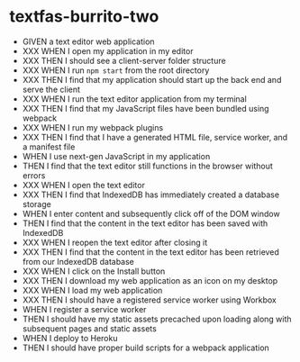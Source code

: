 # textfas-burrito-two

- GIVEN a text editor web application
- XXX WHEN I open my application in my editor
- XXX THEN I should see a client-server folder structure
- XXX WHEN I run `npm start` from the root directory
- XXX THEN I find that my application should start up the back end and serve the client
- XXX WHEN I run the text editor application from my terminal
- XXX THEN I find that my JavaScript files have been bundled using webpack
- XXX WHEN I run my webpack plugins
- XXX THEN I find that I have a generated HTML file, service worker, and a manifest file
- WHEN I use next-gen JavaScript in my application
- THEN I find that the text editor still functions in the browser without errors
- XXX WHEN I open the text editor
- XXX THEN I find that IndexedDB has immediately created a database storage
- WHEN I enter content and subsequently click off of the DOM window
- THEN I find that the content in the text editor has been saved with IndexedDB
- XXX WHEN I reopen the text editor after closing it
- XXX THEN I find that the content in the text editor has been retrieved from our IndexedDB database
- XXX WHEN I click on the Install button
- XXX THEN I download my web application as an icon on my desktop
- XXX WHEN I load my web application
- XXX THEN I should have a registered service worker using Workbox
- WHEN I register a service worker
- THEN I should have my static assets precached upon loading along with subsequent pages and static assets
- WHEN I deploy to Heroku
- THEN I should have proper build scripts for a webpack application